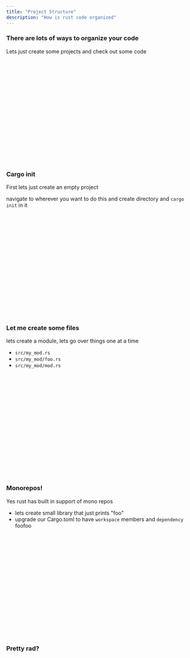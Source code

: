 ```yaml
---
title: "Project Structure"
description: "How is rust code organized"
---
```


### There are lots of ways to organize your code
Lets just create some projects and check out some code

<br />
<br />
<br />
<br />
<br />
<br />
<br />
<br />
<br />
<br />
<br />
<br />
<br />
<br />
<br />
<br />

### Cargo init
First lets just create an empty project

navigate to wherever you want to do this and create directory and `cargo init`
in it

<br />
<br />
<br />
<br />
<br />
<br />
<br />
<br />
<br />
<br />
<br />
<br />
<br />
<br />
<br />
<br />

### Let me create some files
lets create a module, lets go over things one at a time

* `src/my_mod.rs`
* `src/my_mod/foo.rs`
* `src/my_mod/mod.rs`

<br />
<br />
<br />
<br />
<br />
<br />
<br />
<br />
<br />
<br />
<br />
<br />
<br />
<br />
<br />
<br />

### Monorepos!
Yes rust has built in support of mono repos

* lets create small library that just prints "foo"
* upgrade our Cargo.toml to have `workspace` members and `dependency` foofoo

<br />
<br />
<br />
<br />
<br />
<br />
<br />
<br />
<br />
<br />
<br />
<br />
<br />
<br />
<br />
<br />

### Pretty rad?

<br />
<br />
<br />
<br />
<br />
<br />
<br />
<br />
<br />
<br />
<br />
<br />
<br />
<br />
<br />
<br />


